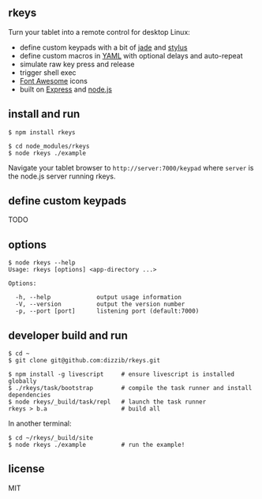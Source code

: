## rkeys

Turn your tablet into a remote control for desktop Linux:

- define custom keypads with a bit of [jade] and [stylus]
- define custom macros in [YAML] with optional delays and auto-repeat
- simulate raw key press and release
- trigger shell exec
- [Font Awesome][fa] icons
- built on [Express] and [node.js]

## install and run

    $ npm install rkeys

    $ cd node_modules/rkeys
    $ node rkeys ./example

Navigate your tablet browser to `http://server:7000/keypad` where `server` is
the node.js server running rkeys.

## define custom keypads

TODO

## options

    $ node rkeys --help
    Usage: rkeys [options] <app-directory ...>

    Options:

      -h, --help             output usage information
      -V, --version          output the version number
      -p, --port [port]      listening port (default:7000)

## developer build and run

    $ cd ~
    $ git clone git@github.com:dizzib/rkeys.git

    $ npm install -g livescript     # ensure livescript is installed globally
    $ ./rkeys/task/bootstrap        # compile the task runner and install dependencies
    $ node rkeys/_build/task/repl   # launch the task runner
    rkeys > b.a                     # build all

In another terminal:

    $ cd ~/rkeys/_build/site
    $ node rkeys ./example          # run the example!

## license

MIT

[Express]: http://expressjs.com
[fa]: http://fortawesome.github.io/Font-Awesome/
[jade]: http://jade-lang.com
[LiveScript]: https://github.com/gkz/LiveScript
[node.js]: http://nodejs.org
[stylus]: https://learnboost.github.io/stylus
[YAML]: https://en.wikipedia.org/wiki/YAML
